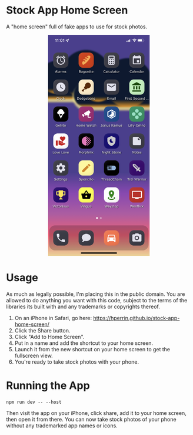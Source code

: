 # Stock App Home Screen

A "home screen" full of fake apps to use for stock photos.

<div align="center">
  <img src="static/screenshot.png" alt="screenshot" height="600" width="auto" />
</div>

# Usage

As much as legally possible, I'm placing this in the public domain. You are allowed to do anything you want with this code, subject to the terms of the libraries its built with and any trademarks or copyrights thereof.

1. On an iPhone in Safari, go here: https://hperrin.github.io/stock-app-home-screen/
2. Click the Share button.
3. Click "Add to Home Screen".
4. Put in a name and add the shortcut to your home screen.
5. Launch it from the new shortcut on your home screen to get the fullscreen view.
6. You're ready to take stock photos with your phone.

# Running the App

```
npm run dev -- --host
```

Then visit the app on your iPhone, click share, add it to your home screen, then open it from there. You can now take stock photos of your phone without any trademarked app names or icons.
